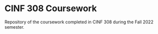 # CINF 308 Coursework
Repository of the coursework completed in CINF 308 during the Fall 2022 semester.
